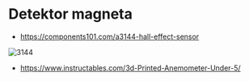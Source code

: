 # Detektor magneta

*   https://components101.com/a3144-hall-effect-sensor

![3144](https://i.ytimg.com/vi/E5eNHewAee8/maxresdefault.jpg)

* https://www.instructables.com/3d-Printed-Anemometer-Under-5/
